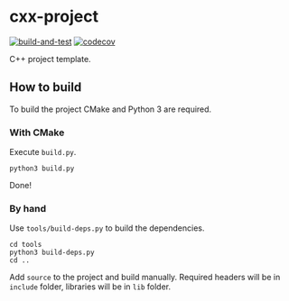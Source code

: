 # cxx-project

[![build-and-test](https://github.com/automainint/cxx-project/workflows/build-and-test/badge.svg)](https://github.com/automainint/cxx-project/actions?query=workflow%3Abuild-and-test)
[![codecov][codecov-badge]][codecov-link]

C++ project template.

##  How to build
To build the project CMake and Python 3 are required.

### With CMake
Execute `build.py`.

    python3 build.py

Done!

### By hand
Use `tools/build-deps.py` to build the dependencies.

    cd tools
    python3 build-deps.py
    cd ..

Add `source` to the project and build manually. Required headers will be in `include` folder, libraries will be in `lib` folder.

[codecov-badge]:   https://codecov.io/gh/yawo-hse/cxx-project/branch/feature-codecov/graph/badge.svg
[codecov-link]:    https://codecov.io/gh/yawo-hse/cxx-project
